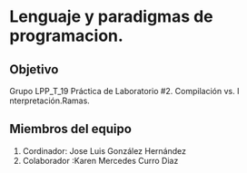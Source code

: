 Lenguaje y paradigmas de programacion.
===========

Objetivo
-----------

Grupo LPP_T_19
Práctica de Laboratorio #2. Compilación vs. I nterpretación.Ramas.


Miembros del equipo
--------------

1. Cordinador: Jose Luis González Hernández
2. Colaborador :Karen Mercedes Curro Diaz



